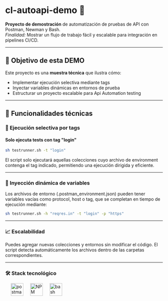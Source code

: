 # cl-autoapi-demo 🚀

**Proyecto de demostración** de automatización de pruebas de API con Postman, Newman y Bash.  
*Finalidad:* Mostrar un flujo de trabajo fácil y escalable para integración en pipelines CI/CD.

---

## 📌 Objetivo de esta DEMO

Este proyecto es una **muestra técnica** que ilustra cómo:

- Implementar ejecución selectiva mediante tags
- Inyectar variables dinámicas en entornos de prueba
- Estructurar un proyecto escalable para Api Automation testing

---

## 🔧 Funcionalidades técnicas

### 🎯 Ejecución selectiva por tags
#### Solo ejecuta tests con tag "login"
```bash
sh testrunner.sh -t "login"
```


El script solo ejecutará aquellas colecciones cuyo archivo de environment contenga el tag indicado, permitiendo una ejecución dirigida y eficiente.

---

### 🔁 Inyección dinámica de variables
Los archivos de entorno (.postman_environment.json) pueden tener variables vacías como protocol, host o tag, que se completan en tiempo de ejecución mediante:
```bash
sh testrunner.sh -h "reqres.in" -t "login" -p "https"
```

---
### 📈 Escalabilidad

Puedes agregar nuevas colecciones y entornos sin modificar el código. El script detecta automáticamente los archivos dentro de las carpetas correspondientes.

---

### 🛠️ Stack tecnológico
  &emsp;
  <img src="https://www.vectorlogo.zone/logos/getpostman/getpostman-icon.svg" alt="postman" width="40" height="40" title="Postman"/>
  &emsp;
  <img src="https://github.com/user-attachments/assets/5aee0b39-cd80-48c9-bbd6-c1e778e70c3d" width="40" height="40" title="NPM">
  &emsp;
  <img src="https://cdn.jsdelivr.net/gh/devicons/devicon/icons/bash/bash-original.svg" alt="bash" width="40" height="40" title="Bash"/>
  &emsp;
